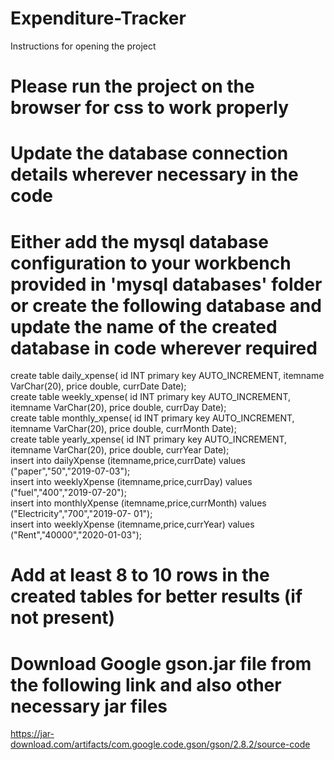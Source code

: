 # Expenditure-Tracker

Instructions for opening the project
# Please run the project on the browser for css to work properly
# Update the database connection details wherever necessary in the code
# Either add the mysql database configuration to your workbench provided in 'mysql databases' folder or create the following database and update the name of the created database in code wherever required 
create table daily_xpense( id INT primary key AUTO_INCREMENT, itemname VarChar(20), price
double, currDate Date);  
create table weekly_xpense( id INT primary key AUTO_INCREMENT, itemname VarChar(20), price
double, currDay Date);  
create table monthly_xpense( id INT primary key AUTO_INCREMENT, itemname VarChar(20),
price double, currMonth Date);  
create table yearly_xpense( id INT primary key AUTO_INCREMENT, itemname VarChar(20), price
double, currYear Date);  
insert into dailyXpense (itemname,price,currDate) values (&quot;paper&quot;,&quot;50&quot;,&quot;2019-07-03&quot;);  
insert into weeklyXpense (itemname,price,currDay) values (&quot;fuel&quot;,&quot;400&quot;,&quot;2019-07-20&quot;);  
insert into monthlyXpense (itemname,price,currMonth) values (&quot;Electricity&quot;,&quot;700&quot;,&quot;2019-07-
01&quot;);  
insert into weeklyXpense (itemname,price,currYear) values (&quot;Rent&quot;,&quot;40000&quot;,&quot;2020-01-03&quot;);
# Add at least 8 to 10 rows in the created tables for better results (if not present)
# Download Google gson.jar file from the following link and also other necessary jar files
https://jar-download.com/artifacts/com.google.code.gson/gson/2.8.2/source-code 

